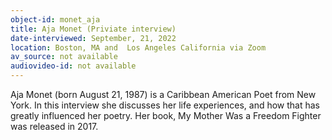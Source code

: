 ```yaml
---
object-id: monet_aja
title: Aja Monet (Priviate interview)
date-interviewed: September, 21, 2022
location: Boston, MA and  Los Angeles California via Zoom
av_source: not available
audiovideo-id: not available
---
```


Aja Monet (born August 21, 1987) is a Caribbean American Poet from New York. 
In this interview she discusses her life experiences, and how that has greatly influenced her poetry. 
Her book, My Mother Was a Freedom Fighter was released in 2017. 
